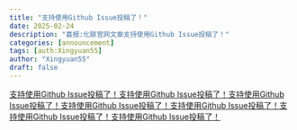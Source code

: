 ```yaml
---
title: "支持使用Github Issue投稿了！"
date: 2025-02-24
description: "喜报:化联官网文章支持使用Github Issue投稿了！"
categories: [announcement]
tags: [auth:Xingyuan55]
author: "Xingyuan55"
draft: false
---
```


[支持使用Github Issue投稿了！支持使用Github Issue投稿了！支持使用Github Issue投稿了！支持使用Github Issue投稿了！支持使用Github Issue投稿了！支持使用Github Issue投稿了！支持使用Github Issue投稿了！](https://github.com/ChemUAsso-CN/ChemUAsso-CN.github.io/issues/new?labels=article&template=article.md)
